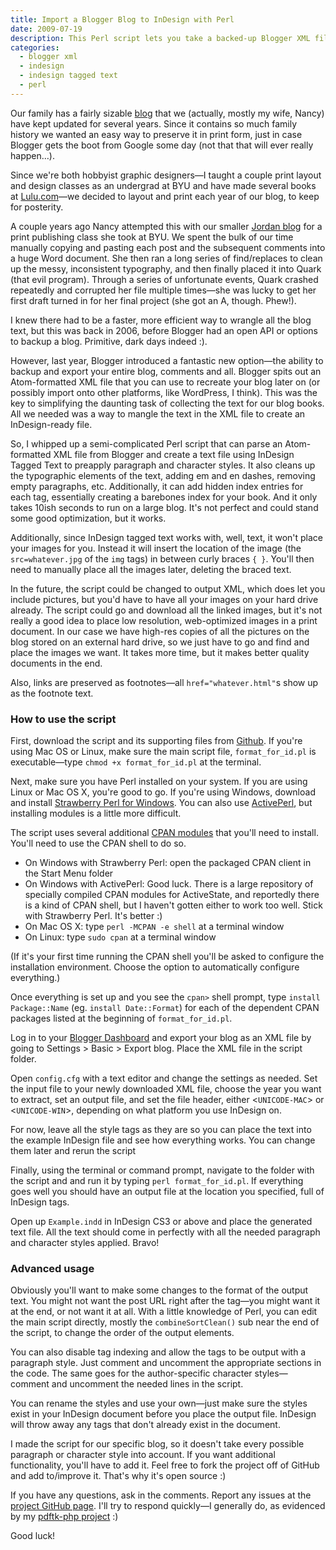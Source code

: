 ```yaml
---
title: Import a Blogger Blog to InDesign with Perl
date: 2009-07-19
description: This Perl script lets you take a backed-up Blogger XML file and convert it to an InDesign Tagged Text file for book layout.
categories: 
  - blogger xml
  - indesign
  - indesign tagged text
  - perl
---
```



Our family has a fairly sizable [blog](http://www.heissatopia.com "Heissatopia") that we (actually, mostly my wife, Nancy) have kept updated for several years. Since it contains so much family history we wanted an easy way to preserve it in print form, just in case Blogger gets the boot from Google some day (not that that will ever really happen…).

Since we're both hobbyist graphic designers—I taught a couple print layout and design classes as an undergrad at BYU and have made several books at [Lulu.com](http://www.lulu.com "Lulu.com")—we decided to layout and print each year of our blog, to keep for posterity.

A couple years ago Nancy attempted this with our smaller [Jordan blog](http://andrewheiss.blogspot.com "Adventures in Jordan") for a print publishing class she took at BYU. We spent the bulk of our time manually copying and pasting each post and the subsequent comments into a huge Word document. She then ran a long series of find/replaces to clean up the messy, inconsistent typography, and then finally placed it into Quark (that evil program). Through a series of unfortunate events, Quark crashed repeatedly and corrupted her file multiple times—she was lucky to get her first draft turned in for her final project (she got an A, though. Phew!).

I knew there had to be a faster, more efficient way to wrangle all the blog text, but this was back in 2006, before Blogger had an open API or options to backup a blog. Primitive, dark days indeed :).

However, last year, Blogger introduced a fantastic new option—the ability to backup and export your entire blog, comments and all. Blogger spits out an Atom-formatted XML file that you can use to recreate your blog later on (or possibly import onto other platforms, like WordPress, I think). This was the key to simplifying the daunting task of collecting the text for our blog books. All we needed was a way to mangle the text in the XML file to create an InDesign-ready file.

So, I whipped up a semi-complicated Perl script that can parse an Atom-formatted XML file from Blogger and create a text file using InDesign Tagged Text to preapply paragraph and character styles. It also cleans up the typographic elements of the text, adding em and en dashes, removing empty paragraphs, etc. Additionally, it can add hidden index entries for each tag, essentially creating a barebones index for your book. And it only takes 10ish seconds to run on a large blog. It's not perfect and could stand some good optimization, but it works.

Additionally, since InDesign tagged text works with, well, text, it won't place your images for you. Instead it will insert the location of the image (the `src=whatever.jpg` of the `img` tags) in between curly braces `{ }`. You'll then need to manually place all the images later, deleting the braced text.

In the future, the script could be changed to output XML, which does let you include pictures, but you'd have to have all your images on your hard drive already. The script could go and download all the linked images, but it's not really a good idea to place low resolution, web-optimized images in a print document. In our case we have high-res copies of all the pictures on the blog stored on an external hard drive, so we just have to go and find and place the images we want. It takes more time, but it makes better quality documents in the end.

Also, links are preserved as footnotes—all `href="whatever.html"`s show up as the footnote text.

### How to use the script

First, download the script and its supporting files from [Github](http://github.com/andrewheiss/Blogger-XML-to-InDesign/tree/master "andrewheiss's Blogger-XML-to-InDesign at master - GitHub"). If you're using Mac OS or Linux, make sure the main script file, `format_for_id.pl` is executable—type `chmod +x format_for_id.pl` at the terminal.

Next, make sure you have Perl installed on your system. If you are using Linux or Mac OS X, you're good to go. If you're using Windows, download and install [Strawberry Perl for Windows](http://strawberryperl.com/ "Strawberry Perl"). You can also use [ActivePerl](http://www.activestate.com/activeperl/ "ActivePerl"), but installing modules is a little more difficult.

The script uses several additional [CPAN modules](http://en.wikipedia.org/wiki/Cpan "CPAN - Wikipedia, the free encyclopedia") that you'll need to install. You'll need to use the CPAN shell to do so.

* On Windows with Strawberry Perl: open the packaged CPAN client in the Start Menu folder
* On Windows with ActivePerl: Good luck. There is a large repository of specially compiled CPAN modules for ActiveState, and reportedly there is a kind of CPAN shell, but I haven't gotten either to work too well. Stick with Strawberry Perl. It's better :)
* On Mac OS X: type `perl -MCPAN -e shell` at a terminal window
* On Linux: type `sudo cpan` at a terminal window

(If it's your first time running the CPAN shell you'll be asked to configure the installation environment. Choose the option to automatically configure everything.)

Once everything is set up and you see the `cpan>` shell prompt, type `install Package::Name` (eg. `install Date::Format`) for each of the dependent CPAN packages listed at the beginning of `format_for_id.pl`.

Log in to your [Blogger Dashboard](http://www.blogger.com/home "Blogger.com") and export your blog as an XML file by going to Settings &gt; Basic &gt; Export blog. Place the XML file in the script folder.

Open `config.cfg` with a text editor and change the settings as needed. Set the input file to your newly downloaded XML file, choose the year you want to extract, set an output file, and set the file header, either &lt;`UNICODE-MAC`&gt; or &lt;`UNICODE-WIN`&gt;, depending on what platform you use InDesign on.

For now, leave all the style tags as they are so you can place the text into the example InDesign file and see how everything works. You can change them later and rerun the script

Finally, using the terminal or command prompt, navigate to the folder with the script and and run it by typing `perl format_for_id.pl`. If everything goes well you should have an output file at the location you specified, full of InDesign tags.

Open up `Example.indd` in InDesign CS3 or above and place the generated text file. All the text should come in perfectly with all the needed paragraph and character styles applied. Bravo!

### Advanced usage

Obviously you'll want to make some changes to the format of the output text. You might not want the post URL right after the tag—you might want it at the end, or not want it at all. With a little knowledge of Perl, you can edit the main script directly, mostly the `combineSortClean()` sub near the end of the script, to change the order of the output elements.

You can also disable tag indexing and allow the tags to be output with a paragraph style. Just comment and uncomment the appropriate sections in the code. The same goes for the author-specific character styles—comment and uncomment the needed lines in the script.

You can rename the styles and use your own—just make sure the styles exist in your InDesign document before you place the output file. InDesign will throw away any tags that don't already exist in the document.

I made the script for our specific blog, so it doesn't take every possible paragraph or character style into account. If you want additional functionality, you'll have to add it. Feel free to fork the project off of GitHub and add to/improve it. That's why it's open source :)

If you have any questions, ask in the comments. Report any issues at the [project GitHub page](http://github.com/andrewheiss/Blogger-XML-to-InDesign/issues "Issues - andrewheiss/Blogger-XML-to-InDesign - GitHub"). I'll try to respond quickly—I generally do, as evidenced by my [pdftk-php project](/blog/2007/10/06/populating-a-livecycle-pdf-with-php-and-mysql/ "Populating a LiveCycle PDF with PHP and MySQL  –   AndrewHeiss.com") :)

Good luck!
